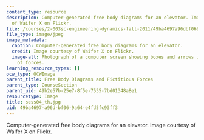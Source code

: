 ```yaml
---
content_type: resource
description: Computer-generated free body diagrams for an elevator. Image courtesy
  of Waifer X on Flickr.
file: /courses/2-003sc-engineering-dynamics-fall-2011/49ba4697a96dbf069a64e4fd5fc93ff3_sess04_th.jpg
file_type: image/jpeg
image_metadata:
  caption: Computer-generated free body diagrams for an elevator.
  credit: Image courtesy of Waifer X on Flickr.
  image-alt: Photograph of a computer screen showing boxes and arrows indicating directions
    of forces.
learning_resource_types: []
ocw_type: OCWImage
parent_title: Free Body Diagrams and Fictitious Forces
parent_type: CourseSection
parent_uid: 49b2e57b-25e7-8f5e-7535-7bd01348a8e1
resourcetype: Image
title: sess04_th.jpg
uid: 49ba4697-a96d-bf06-9a64-e4fd5fc93ff3
---
```

Computer-generated free body diagrams for an elevator. Image courtesy of Waifer X on Flickr.

